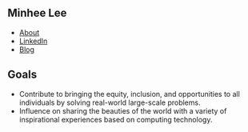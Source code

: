 ## Minhee Lee
  - [About](https://www.minigb.io/136)
  - [LinkedIn](https://www.linkedin.com/in/minigimbob)
  - [Blog](http://www.minigb.io/)

## Goals
- Contribute to bringing the equity, inclusion, and opportunities to all individuals by solving real-world large-scale problems.
- Influence on sharing the beauties of the world with a variety of inspirational experiences based on computing technology.